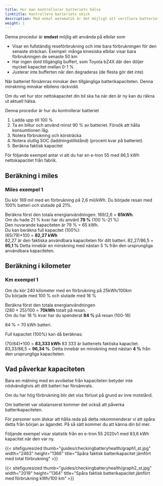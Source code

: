 ```yaml
---
title: Hur man kontrollerar batteriets hälsa
linktitle: Kontrollera batteriets skick
description: Med enkel matematik är det möjligt att verifiera batteriets allmänna status. Den här guiden förklarar hur.
weight: 1
---
```

<!-- markdownlint-disable MD033 -->
<div class="alert alert-warning" role="alert">
  Denna procedur är <b>endast</b> möjlig att använda på elbilar som
    <ul>
    <li>Visar en fullständig reseförbrukning och inte bara förbrukningen för den senaste sträckan. Exempel: många kinesiska elbilar visar bara förbrukningen de senaste 50 km</li>
    <li>Har ingen dold tillgänglig buffert, som Toyota bZ4X där den döljer mycket kapacitet mellan 0-1 %</li>
    <li>Justerar inte bufferten när den degraderas (de flesta gör det inte)</li>
    </ul>
</div>
När batteriet försämras minskar den tillgängliga batterikapaciteten. Denna minskning minskar elbilens räckvidd.

Om du vet hur stor nettokapacitet din bil ska ha när den är ny kan du räkna ut aktuell hälsa.

Denna procedur är hur du kontrollerar batteriet

1. Ladda upp till 100 %
2. Ta en biltur och använd minst 90 % av batteriet. Försök att hålla konsumtionen låg.
3. Notera förbrukning och körsträcka
4. Notera slutlig SOC (laddningstillstånd) (procent kvar på batteriet)
5. Beräkna faktisk kapacitet

För följande exempel antar vi att du har en e-tron 55 med 86,5 kWh nettokapacitet från fabrik.

## Beräkning i miles

### Miles exempel 1

Du kör 169 mil med en förbrukning på 2,6 mil/kWh. Du började resan med 100% batteri och slutade på 21%.

Beräkna först den totala energianvändningen: 169/2,6 = <b>65kWh</b>.<br>
Om du hade 21 % kvar har du använt <b>79 %</b> (100 %-21 %)<br>
Den nuvarande kapaciteten är 79 % = 65 kWh.<br>
Du kan beräkna full kapacitet (100%):<br>
(65/79)*100 = <b>82,27 kWh</b><br>
82,27 är den faktiska användbara kapaciteten för ditt batteri.
82,27/86,5 = <b>95,1 %</b>
Detta innebär en minskning med nästan 5 % från den ursprungliga användbara kapaciteten.

## Beräkning i kilometer

### Km exempel 1

Om du kör 240 kilometer med en förbrukning på 25kWh/100km<br>
Du började med 100 % och slutade med 16 %<br>

Beräkna först den totala energianvändningen<br>
(280 * 25)/100 = <b>70kWh</b> totalt på resan.<br>
Om du har 16 % kvar har du spenderat <b>84 %</b> på resan (100-16)<br>

84 % = 70 kWh batteri.<br>

Full kapacitet (100%) kan då beräknas:<br>

(70/84)*100 = <b>83,333 kWh</b>
83 333 är batteriets faktiska kapacitet.<br>
83,33/86,5 = <b>96,34 %</b>. Detta innebär en minskning med nästan <b>4 %</b> från den ursprungliga kapaciteten.

## Vad påverkar kapaciteten

Bara en mätning med en avvikelse från kapaciteten betyder inte nödvändigtvis att ditt batteri har försämrats.

Om du har hög förbrukning blir det viss förlust på grund av inre motstånd.

Om batteriet var obalanserat kommer det också att påverka batterikapaciteten.

För personer som älskar att hålla reda på detta rekommenderar vi att spåra detta från början av ägandet. På så sätt kommer du att känna din bil mer.

Följande exempel visar statistik från en e-tron 55 2020v1 med 83,6 kWh kapacitet när den var ny.

{{< sitefiguresized thumb="guides/checkingbatteryhealth/graph1_st.jpg" width="2463" height="1366" title="Spåra faktisk batterikapacitet jämfört med total förbrukning" >}}

{{< sitefiguresized thumb="guides/checkingbatteryhealth/graph2_st.jpg" width="2019" height="1364" title="Spåra faktisk batterikapacitet jämfört med förbrukning kWh/100 km" >}}
